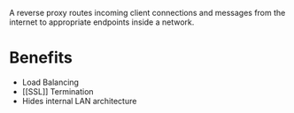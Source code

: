A reverse proxy routes incoming client connections and messages from the internet to appropriate endpoints inside a network. 

# Benefits
- Load Balancing
- [[SSL]] Termination
- Hides internal LAN architecture